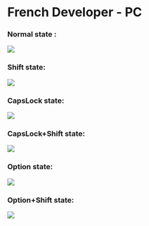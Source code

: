 # French Developer - PC

### Normal state :
<img src="http://i.imgur.com/UpJM9Bu.jpg">

### Shift state:
<img src="http://i.imgur.com/awgvmpl.jpg">

### CapsLock state:
<img src="http://i.imgur.com/NBO52sj.jpg">

### CapsLock+Shift state:
<img src="http://i.imgur.com/p37LtVZ.jpg">

### Option state:
<img src="http://i.imgur.com/Rm5Aeum.jpg">

### Option+Shift state:
<img src="http://i.imgur.com/7By31YL.jpg">

